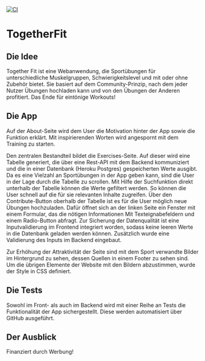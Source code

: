 [![CI](https://github.com/Jonas354/TogetherFit/actions/workflows/tests.yml/badge.svg)](https://github.com/Jonas354/TogetherFit/actions/workflows/tests.yml)


# TogetherFit

## Die Idee
Together Fit ist eine Webanwendung, die Sportübungen für unterschiedliche Muskelgruppen, Schwierigkeitslevel und mit oder ohne Zubehör bietet. Sie basiert auf dem Community-Prinzip, nach dem jeder Nutzer Übungen hochladen kann und von den Übungen der Anderen profitiert. Das Ende für eintönige Workouts!

## Die App
Auf der About-Seite wird dem User die Motivation hinter der App sowie die Funktion erklärt. Mit inspirierenden Worten wird angespornt mit dem Training zu starten.

Den zentralen Bestandteil bildet die Exercises-Seite. Auf dieser wird eine Tabelle generiert, die über eine Rest-API mit dem Backend kommuniziert und die in einer Datenbank (Heroku Postgres) gespeicherten Werte ausgibt. Da es eine Vielzahl an Sportübungen in der App geben kann, sind die User in der Lage durch die Tabelle zu scrollen. Mit Hilfe der Suchfunktion direkt unterhalb der Tabelle können die Werte gefiltert werden. So können die User schnell auf die für sie relevanten Inhalte zugreifen. Über den Contribute-Button oberhalb der Tabelle ist es für die User möglich neue Übungen hochzuladen. Dafür öffnet sich an der linken Seite ein Fenster mit einem Formular, das die nötigen Informationen Mit Texteignabefeldern und einem Radio-Button abfragt. Zur Sicherung der Datenqualität ist eine Inputvalidierung im Frontend integriert worden, sodass keine leeren Werte in die Datenbank geladen werden können. Zusätzlich wurde eine Validierung des Inputs im Backend eingebaut.

Zur Erhöhung der Attraktivität der Seite sind mit dem Sport verwandte Bilder im Hintergrund zu sehen, dessen Quellen in einem Footer zu sehen sind. Um die übrigen Elemente der Website mit den Bildern abzustimmen, wurde der Style in CSS definiert.

## Die Tests
Sowohl im Front- als auch im Backend wird mit einer Reihe an Tests die Funktionalität der App sichergestellt. Diese werden automatisiert über GitHub ausgeführt.

## Der Ausblick
Finanziert durch Werbung!

